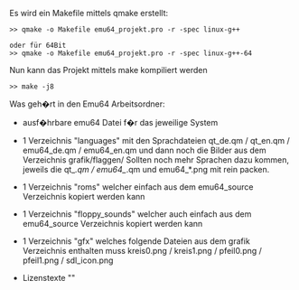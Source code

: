 Es wird ein Makefile mittels qmake erstellt:

    >> qmake -o Makefile emu64_projekt.pro -r -spec linux-g++
    
    oder für 64Bit
    >> qmake -o Makefile emu64_projekt.pro -r -spec linux-g++-64

Nun kann das Projekt mittels make kompiliert werden

    >> make -j8

Was geh�rt in den Emu64 Arbeitsordner:

- ausf�hrbare emu64 Datei f�r das jeweilige System
- 1 Verzeichnis "languages" mit den Sprachdateien qt_de.qm / qt_en.qm / emu64_de.qm / emu64_en.qm
                            und dann noch die Bilder aus dem Verzeichnis grafik/flaggen/
                            Sollten noch mehr Sprachen dazu kommen, jeweils die qt_*.qm / emu64_*.qm und emu64_*.png
                            mit rein packen.

- 1 Verzeichnis "roms" welcher einfach aus dem emu64_source Verzeichnis kopiert werden kann
- 1 Verzeichnis "floppy_sounds" welcher auch einfach aus dem emu64_source Verzeichnis kopiert werden kann
- 1 Verzeichnis "gfx" welches folgende Dateien aus dem grafik Verzeichnis enthalten muss
                            kreis0.png / kreis1.png / pfeil0.png / pfeil1.png / sdl_icon.png
- Lizenstexte ""

